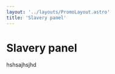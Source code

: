 ```yaml
---
layout: '../layouts/PromoLayout.astro'
title: 'Slavery panel'
---
```


<h1 class="text-3xl">Slavery panel</h1>
hshsajhsjhd


